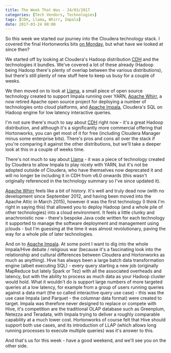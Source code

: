 ```yaml
---
title: The Week That Was - 24/03/2017
categories: [Tech Vendors, Technologies]
tags: [CDH, Llama, Whirr, Impala]
date: 2017-03-24 08:00
---
```

So this week we started our journey into the Cloudera technology stack.  I covered the final Hortonworks bits [on Monday](/blog/2017/03/20/hortonworks-to-cloudera/), but what have we looked at since then?

We started off by looking at Cloudera's Hadoop distribution [CDH](/technologies/cloudera-cdh.md) and the technologies it bundles.  We've covered a lot of these already (Hadoop being Hadoop there's plenty of overlap between the various distributions), but there's still plenty of new stuff here to keep us busy for a couple of weeks.

We then moved on to look at [Llama](/technologies/llama), a small piece of open source technology created to support Impala running over YARN, [Apache Whirr](/technologies/apache-whirr), a now retired Apache open source project for deploying a number of technologies onto cloud platforms, and [Apache Impala](/technologies/apache-impala), Cloudera's SQL on Hadoop engine for low latency interactive queries.
<!--more-->

I'm not sure there's much to say about [CDH](/technologies/cloudera-cdh.md) right now - it's a great Hadoop distribution, and although it's a significantly more commercial offering that Hortonworks, you can get most of it for free (including Cloudera Manager minus some enterprise bits).  There's pros and cons all over the stack if you're comparing it against the other distributions, but we'll take a deeper look at this in a couple of weeks time.

There's not much to say about [Llama](/technologies/llama) - it was a piece of technology created by Cloudera to allow Impala to play nicely with YARN, but it's not be adopted outside of Cloudera, who have themselves now deprecated it and will no longer be including it in CDH from v6.0 onwards (this wasn't originally referenced in the technology summary so I've since updated it).

[Apache Whirr](/technologies/apache-whirr) feels like a bit of history.  It's well and truly dead now (with no development since September 2012, and having been moved into the Apache Attic in March 2015), however it was the first technology (I think I'm right in saying this) that allowed you to deploy Hadoop (and a whole pile of other technologies) into a cloud environment.  It feels a little clunky and anachronistic now - there's bespoke Java code written for each technology it supported to manage the software deployment and management using jclouds - but I'm guessing at the time it was almost revolutionary, paving the way for a whole pile of later technologies.

And on to [Apache Impala](/technologies/apache-impala). At some point I want to dig into the whole Impala/Hive debate / religious war (because it's a fascinating look into the relationship and cultural differences between Cloudera and Hortonworks as much as anything).  Hive has always been a large batch data transformation engine (albeit executing SQL) - every query starting a new job (originally MapReduce but lately Spark or Tez) with all the associated overheads and latency, but with the ability to process as much data as your Hadoop cluster would hold.  What it wouldn't do is support large numbers of more targeted queries at a low latency, for example from a group of users running queries against a data mart (the so called interactive query use case) - this was the use case Impala (and Parquet - the columnar data format) were created to target.  Impala was therefore never designed to replace or compete with Hive, it's competition are the traditional OLAP database such as Greenplum, Netezza and Teradata, with Impala trying to deliver a roughly comparable capability at a much lower cost.  Hortonworks of course felt that Hive should support both use cases, and its introduction of LLAP (which allows long running processes to execute multiple queries) was it's answer to this.

And that's us for this week - have a good weekend, and we'll see you on the other side.